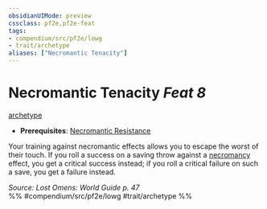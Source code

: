 ```yaml
---
obsidianUIMode: preview
cssclass: pf2e,pf2e-feat
tags:
- compendium/src/pf2e/lowg
- trait/archetype
aliases: ["Necromantic Tenacity"]
---
```

# Necromantic Tenacity  *Feat 8*  
[archetype](archetype.md "Archetype Feat Trait")  

- **Prerequisites**: [Necromantic Resistance](necromantic-resistance-lowg.md)

Your training against necromantic effects allows you to escape the worst of their touch. If you roll a success on a saving throw against a [necromancy](necromancy.md "Necromancy School Trait") effect, you get a critical success instead; if you roll a critical failure on such a save, you get a failure instead.

*Source: Lost Omens: World Guide p. 47*  
%% #compendium/src/pf2e/lowg #trait/archetype %%